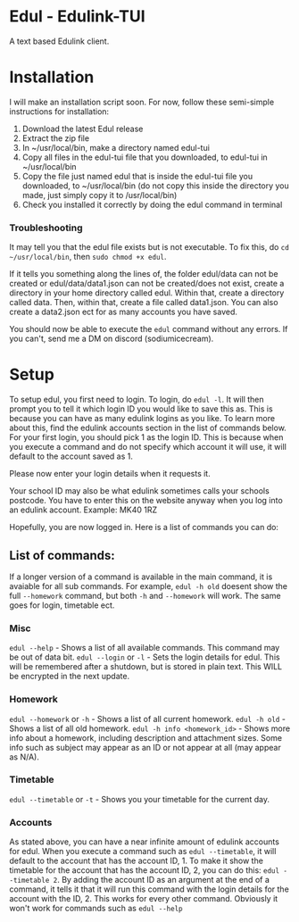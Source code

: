 # Edul - Edulink-TUI 
A text based Edulink client.

# Installation

I will make an installation script soon. For now, follow these semi-simple instructions for installation:

1. Download the latest Edul release
2. Extract the zip file
3. In ~/usr/local/bin, make a directory named edul-tui
4. Copy all files in the edul-tui file that you downloaded, to edul-tui in ~/usr/local/bin
5. Copy the file just named edul that is inside the edul-tui file you downloaded, to ~/usr/local/bin (do not copy this inside the directory you made, just simply copy it to /usr/local/bin)
6. Check you installed it correctly by doing the edul command in terminal

### Troubleshooting

It may tell you that the edul file exists but is not executable. To fix this, do `cd ~/usr/local/bin`, then `sudo chmod +x edul`.

If it tells you something along the lines of, the folder edul/data can not be created or edul/data/data1.json can not be created/does not exist, create a directory in your home directory called edul. Within that, create a directory called data. Then, within that, create a file called data1.json. You can also create a data2.json ect for as many accounts you have saved.

You should now be able to execute the `edul` command without any errors. If you can't, send me a DM on discord (sodiumicecream).

# Setup

To setup edul, you first need to login. To login, do `edul -l`. It will then prompt you to tell it which login ID you would like to save this as. This is because you can have as many edulink logins as you like. To learn more about this, find the edulink accounts section in the list of commands below.
For your first login, you should pick 1 as the login ID. This is because when you execute a command and do not specify which account it will use, it will default to the account saved as 1. 

Please now enter your login details when it requests it.

Your school ID may also be what edulink sometimes calls your schools postcode. You have to enter this on the website anyway when you log into an edulink account. Example: MK40 1RZ

Hopefully, you are now logged in. Here is a list of commands you can do:


## List of commands:

If a longer version of a command is available in the main command, it is avaiable for all sub commands. For example, `edul -h old` doesent show the full `--homework` command, but both `-h` and `--homework` will work. The same goes for login, timetable ect.

### Misc

`edul --help` -  Shows a list of all available commands. This command may be out of data bit.
`edul --login` or `-l`  -  Sets the login details for edul. This will be remembered after a shutdown, but is stored in plain text. This WILL be encrypted in the next update.

### Homework

`edul --homework` or `-h`  -  Shows a list of all current homework.
`edul -h old`  -  Shows a list of all old homework.
`edul -h info <homework_id>`  -  Shows more info about a homework, including description and attachment sizes. Some info such as subject may appear as an ID or not appear at all (may appear as N/A).

### Timetable

`edul --timetable` or `-t`  -  Shows you your timetable for the current day.

### Accounts

As stated above, you can have a near infinite amount of edulink accounts for edul. When you execute a command such as `edul --timetable`, it will default to the account that has the account ID, 1. To make it show the timetable for the account that has the account ID, 2, you can do this: `edul --timetable 2`. By adding the account ID as an argument at the end of a command, it tells it that it will run this command with the login details for the account with the ID, 2. This works for every other command. Obviously it won't work for commands such as `edul --help`